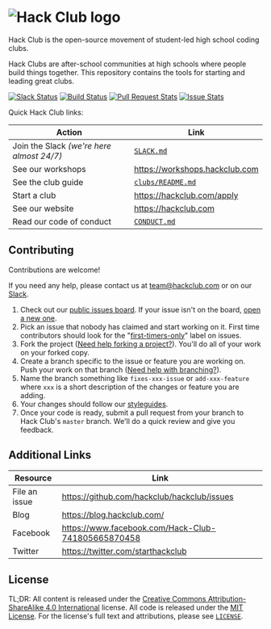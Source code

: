 # ![Hack Club logo](https://cdn.rawgit.com/hackclub/meta/82000f7457efdfc20b9feff4da718f6839e69c05/logos/hack_club_red_text.svg)

Hack Club is the open-source movement of student-led high school coding clubs.

Hack Clubs are after-school communities at high schools where people build
things together. This repository contains the tools for starting and leading
great clubs.

[![Slack Status](https://slack.hackclub.com/badge.svg)](https://slack.hackclub.com)
[![Build Status](https://circleci.com/gh/hackclub/hackclub.svg?style=shield)](https://circleci.com/gh/hackclub/hackclub)
[![Pull Request Stats](http://issuestats.com/github/hackclub/hackclub/badge/pr?style=flat)](http://issuestats.com/github/hackclub/hackclub)
[![Issue Stats](http://issuestats.com/github/hackclub/hackclub/badge/issue?style=flat)](http://issuestats.com/github/hackclub/hackclub)

Quick Hack Club links:

| Action                                    | Link                           |
| ----------------------------------------- | ------------------------------ |
| Join the Slack _(we're here almost 24/7)_ | [`SLACK.md`](SLACK.md)         |
| See our workshops                         | https://workshops.hackclub.com |
| See the club guide                        | [`clubs/README.md`][guide]     |
| Start a club                              | https://hackclub.com/apply     |
| See our website                           | https://hackclub.com           |
| Read our code of conduct                  | [`CONDUCT.md`](CONDUCT.md)     |

[guide]: clubs/README.md

## Contributing

Contributions are welcome!

If you need any help, please contact us at team@hackclub.com or on our
[Slack](SLACK.md).

1. Check out our [public issues board][0]. If your issue isn't on the board,
   [open a new one][1].
2. Pick an issue that nobody has claimed and start working on it. First time
   contributors should look for the "[first-timers-only][2]" label on issues.
3. Fork the project ([Need help forking a project?][3]). You'll do all of your
   work on your forked copy.
4. Create a branch specific to the issue or feature you are working on. Push
   your work on that branch ([Need help with branching?][4]).
5. Name the branch something like `fixes-xxx-issue` or `add-xxx-feature` where
   `xxx` is a short description of the changes or feature you are adding.
6. Your changes should follow our [styleguides][5].
7. Once your code is ready, submit a pull request from your branch to Hack
   Club's `master` branch. We'll do a quick review and give you feedback.

[0]: https://github.com/hackclub/hackclub/issues
[1]: https://github.com/hackclub/hackclub/issues/new
[2]: https://github.com/hackclub/hackclub/labels/first-timers-only
[3]: https://help.github.com/articles/fork-a-repo/
[4]: https://github.com/Kunena/Kunena-Forum/wiki/Create-a-new-branch-with-git-and-manage-branches
[5]: https://github.com/hackclub/meta/blob/master/styleguides/markdown.md

## Additional Links

| Resource      | Link                                               |
| ------------- | -------------------------------------------------- |
| File an issue | https://github.com/hackclub/hackclub/issues        |
| Blog          | https://blog.hackclub.com/                         |
| Facebook      | https://www.facebook.com/Hack-Club-741805665870458 |
| Twitter       | https://twitter.com/starthackclub                  |

## License

TL;DR: All content is released under the
[Creative Commons Attribution-ShareAlike 4.0 International](https://creativecommons.org/licenses/by-sa/4.0/)
license. All code is released under the [MIT License](MIT_LICENSE). For the
license's full text and attributions, please see [`LICENSE`](LICENSE).
